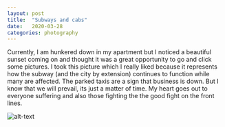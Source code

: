 ```yaml
---
layout: post
title:  "Subways and cabs"
date:   2020-03-28
categories: photography
---
```



Currently, I am hunkered down in my apartment but I noticed a beautiful sunset coming on and thought
it was a great opportunity to go and click some pictures. I took this picture which I really liked
because it represents how the subway (and the city by extension) continues to function while many
are affected. The parked taxis are a sign that business is down. But I know that we will prevail,
its just a matter of time. My heart goes out to everyone suffering and also those fighting the the 
good fight on the front lines. 

![alt-text](https://unsplash.com/photos/hThINkJ-2a4/download?force=true&w=1920)